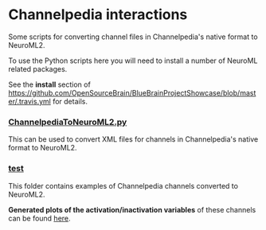 Channelpedia interactions
=========================

Some scripts for converting channel files in Channelpedia's native format to NeuroML2.

To use the Python scripts here you will need to install a number of NeuroML related packages.

See the **install** section of https://github.com/OpenSourceBrain/BlueBrainProjectShowcase/blob/master/.travis.yml for details.

### [ChannelpediaToNeuroML2.py](https://github.com/OpenSourceBrain/BlueBrainProjectShowcase/blob/master/Channelpedia/ChannelpediaToNeuroML2.py)

This can be used to convert XML files for channels in Channelpedia's native format to NeuroML2.

### [test](test)

This folder contains examples of Channelpedia channels converted to NeuroML2. 

**Generated plots of the activation/inactivation variables** of these channels can be found [here](https://github.com/OpenSourceBrain/BlueBrainProjectShowcase/tree/master/Channelpedia/test/channel_summary).
